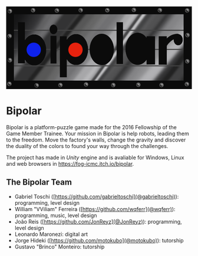 ![Bipolar logo](/Assets/Sprites/bipolar.png?raw=true)

# Bipolar
Bipolar is a platform-puzzle game made for the 2016 Fellowship of the Game Member Trainee. Your mission in Bipolar is help robots, leading them to the freedom. Move the factory's walls, change the gravity and discover the duality of the colors to found your way through the challenges. 

The project has made in *Unity* engine and is avaliable for Windows, Linux and web browsers in https://fog-icmc.itch.io/bipolar.

## The Bipolar Team
* Gabriel Toschi ([https://github.com/gabrieltoschi](@gabrieltoschi)): programming, level design
* William "VViliam" Ferreira ([https://github.com/wqferr](@wqferr)): programming, music, level design
* João Reis ([https://github.com/JonReyz](@JonReyz)): programming, level design
* Leonardo Maronezi: digital art
* Jorge Hideki ([https://github.com/motokubo](@motokubo)): tutorship
* Gustavo "Brinco" Monteiro: tutorship
